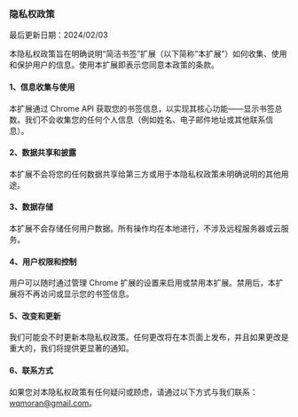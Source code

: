 ### 隐私权政策

最后更新日期：2024/02/03

本隐私权政策旨在明确说明“简洁书签”扩展（以下简称“本扩展”）如何收集、使用和保护用户的信息。使用本扩展即表示您同意本政策的条款。

#### 1、信息收集与使用
本扩展通过 Chrome API 获取您的书签信息，以实现其核心功能——显示书签总数。我们不会收集您的任何个人信息（例如姓名、电子邮件地址或其他联系信息）。
#### 2、数据共享和披露
本扩展不会将您的任何数据共享给第三方或用于本隐私权政策未明确说明的其他用途。
#### 3、数据存储
本扩展不会存储任何用户数据。所有操作均在本地进行，不涉及远程服务器或云服务。
#### 4、用户权限和控制
用户可以随时通过管理 Chrome 扩展的设置来启用或禁用本扩展。禁用后，本扩展将不再访问或显示您的书签信息。
#### 5、改变和更新
我们可能会不时更新本隐私权政策。任何更改将在本页面上发布，并且如果更改是重大的，我们将提供更显著的通知。
#### 6、联系方式
如果您对本隐私权政策有任何疑问或顾虑，请通过以下方式与我们联系：wqmoran@gmail.com。